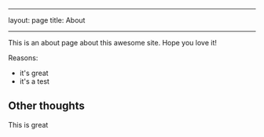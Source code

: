 - - -
layout: page
title: About
- - -

This is an about page about this awesome site.
Hope you love it!

Reasons:
- it's great
- it's a test

## Other thoughts

This is great
